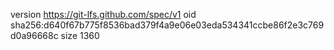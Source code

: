 version https://git-lfs.github.com/spec/v1
oid sha256:d640f67b775f8536bad379f4a9e06e03eda534341ccbe86f2e3c769d0a96668c
size 1360
